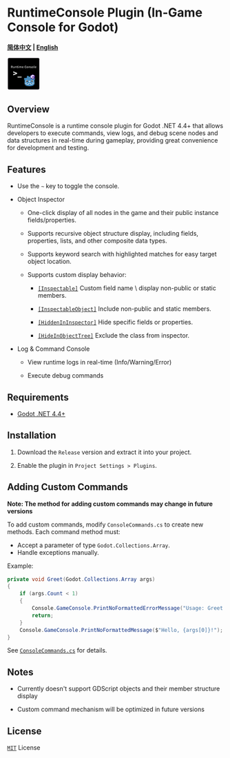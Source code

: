 # RuntimeConsole Plugin (In-Game Console for Godot)

**[简体中文](README.md) | [English](README_en.md)**

<img src="RuntimeConsoleIcon.png" width="15%">

## Overview
RuntimeConsole is a runtime console plugin for Godot .NET 4.4+ that allows developers to execute commands, view logs, and debug scene nodes and data structures in real-time during gameplay, providing great convenience for development and testing.

## Features

- Use the `~` key to toggle the console.

- Object Inspector
    
    * One-click display of all nodes in the game and their public instance fields/properties.
    
    * Supports recursive object structure display, including fields, properties, lists, and other composite data types.
    
    * Supports keyword search with highlighted matches for easy target object location.
    
    * Supports custom display behavior:
    
        * [`[Inspectable]`](/ObjectInspectorWindow/ObjectInspectorWindow.cs/#L340) Custom field name \ display non-public or static members.

        * [`[InspectableObject]`](/ObjectInspectorWindow/ObjectInspectorWindow.cs/#L351) Include non-public and static members.

        * [`[HiddenInInspector]`](/ObjectInspectorWindow/ObjectInspectorWindow.cs/#L361) Hide specific fields or properties.
        
        * [`[HideInObjectTree]`](/ObjectInspectorWindow/ObjectInspectorWindow.cs/#L366) Exclude the class from inspector.

- Log & Command Console

    * View runtime logs in real-time (Info/Warning/Error)

    * Execute debug commands

## Requirements

- [Godot .NET 4.4+](https://godotengine.org/download/windows/)

## Installation

1. Download the `Release` version and extract it into your project.

2. Enable the plugin in `Project Settings > Plugins`.

## Adding Custom Commands

**Note: The method for adding custom commands may change in future versions**

To add custom commands, modify `ConsoleCommands.cs` to create new methods.
Each command method must:
- Accept a parameter of type `Godot.Collections.Array`.
- Handle exceptions manually.

Example:
```csharp
private void Greet(Godot.Collections.Array args)
{
    if (args.Count < 1)
    {
        Console.GameConsole.PrintNoFormattedErrorMessage("Usage: Greet <name>");
        return;
    }
    Console.GameConsole.PrintNoFormattedMessage($"Hello, {args[0]}!");
}
```

See [`ConsoleCommands.cs`](/ConsoleCommands.cs) for details.

## Notes

- Currently doesn't support GDScript objects and their member structure display

- Custom command mechanism will be optimized in future versions

## License

[`MIT`](https://mit-license.org/) License
